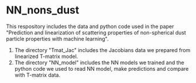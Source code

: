 # NN_nons_dust

This respository includes the data and python code used in the paper "Prediction and linearization of scattering properties of non-spherical dust particle properties with machine learning".

1. The directory "Tmat_Jac" includes the Jacobians data we prepared from linearized T-matrix model.
2. The directory "NN_model" includes the NN models we trained and the python code we used to read NN model, make predictions and compare with T-matrix data.
